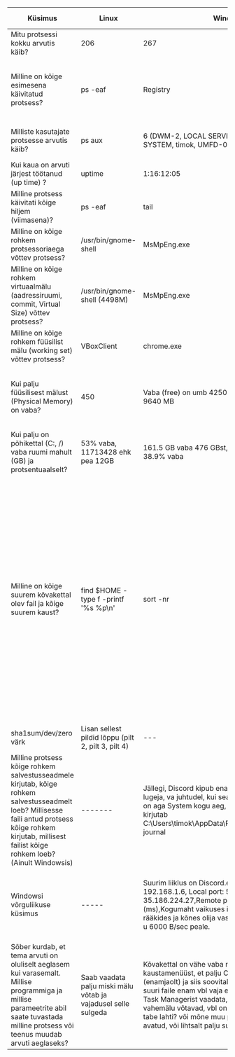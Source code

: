 | Küsimus                                         | Linux   | Windows                                                          | Linuxi Käsk                                                            | Windowsi tööriist                                                     |
|-------------------------------------------------|---------|------------------------------------------------------------------|------------------------------------------------------------------------|-----------------------------------------------------------------------|
| Mitu protsessi kokku arvutis käib?              | 206     | 267                                                              | ps -aux \| wc -l                                                       | Task manager - performance                                            |
| Milline on kõige esimesena käivitatud protsess? | ps -eaf | Registry                                                         | /sbin/init splash                                                      | Process explorer - Start time veerg, (sorditud väikseimast suuremani) |
| Milliste kasutajate protsesse arvutis käib?     | ps aux  | 6 (DWM-2, LOCAL SERVICE, NETWORK SERVICE, SYSTEM, timok, UMFD-0) | root, systemd+, avahi, message+, syslog, kernoops, rtkit, colord, timo | Task manager - Details - User name veerg                              |
| Kui kaua on arvuti järjest töötanud (up time) ?    | uptime  | 1:16:12:05 | 12 min | Task manager - Performance                              |
| Milline protsess käivitati kõige hiljem (viimasena)? | ps -eaf | tail | svchost.exe | [kworker/0:0] | Resource manager - start time veerg |
| Milline on kõige rohkem protsessoriaega võttev protsess? | /usr/bin/gnome-shell | MsMpEng.exe | ps -eo pcpu,pid,user,args | sort -k 1 -r | head -n 10 | Resource manager - cpu time veerg | 
| Milline on kõige rohkem virtuaalmälu (aadressiruumi, commit, Virtual Size) võttev protsess? | /usr/bin/gnome-shell (4498M) | MsMpEng.exe | sudo apt install htop -> htop - VIRT tulp | Resource monitor - memory - Commit veerg |
| Milline on kõige rohkem füüsilist mälu (working set) võttev protsess? | VBoxClient| chrome.exe | top -o MEM% | Resource monitor - memory -working set |
| Kui palju füüsilisest mälust (Physical Memory) on vaba? | 450 | Vaba (free) on umb 4250 MB,available on umb 9640 MB | free -m | Resource monitor - memory - Physical memory (Pilt 1, leiab lõpust) |
| Kui palju on põhikettal (C:, /) vaba ruumi mahult (GB) ja protsentuaalselt? | 53% vaba, 11713428 ehk pea 12GB | 161.5 GB vaba 476 GBst, 66.1% kasutatud ehk 38.9% vaba | df -h | WinDirStat, siis kui ketast valisin |
| Milline on kõige suurem kõvakettal olev fail ja kõige suurem kaust? | find $HOME -type f -printf '%s %p\n' | sort -nr | head -10 | Kõige suuremkaust on muidugi Program Files (x86), kuid kui see koondkaust välja arvata, siis on suurimaks kaustaks Steam(116.6 GB), mis on ka omamoodi koondkaust, aga vast sellest praeguseks piisab. Kõige suuremfail kettal on OS_Kaasik.vdi (14.0 GB) ja teisel kohal on vapralt OS-Kaasik-U22.vdi (12.7 GB) | 10547304 ,/home/timo/.cache/icon-cache.kcache | uurisin WinDirStati kausta jaoks, Faili jaoks tegin This PC alt otsingu “size: Gigantic” |
| sha1sum/dev/zero värk | Lisan sellest pildid lõppu (pilt 2, pilt 3, pilt 4) | --- | etteantud käsud + top | ----- | 
| Milline protsess kõige rohkem salvestusseadmele kirjutab, kõige rohkem salvestusseadmelt loeb? Millisesse faili antud protsess kõige rohkem kirjutab, millisest failist kõige rohkem loeb? (Ainult Windowsis) | ------- | Jällegi, Discord kipub enamasti olema kõige suurem lugeja, va juhtudel, kui seal on haudvaikus, Kirjutaja on aga System kogu aeg, Loeb C:\pagefile.sys, kirjutab C:\Users\timok\AppData\Roaming\discord\Cookies-journal | ----------- | Resource monitor - Disk ja sealt. |
| Windowsi võrguliikuse küsimus | ----- | Suurim liiklus on Discord.exe,Local Address: 192.168.1.6, Local port: 57406, Remote Address: 35.186.224.27,Remote port: 443,Latency: 12 (ms),Kogumaht vaikuses istudes u 2000 B/sec, ise rääkides ja kõnes olija vastu ka rääkides hüppab nii u 6000 B/sec peale. | --------- | Resource monitor - network, Processes with Network Activity ja TCP connections |
| Sõber kurdab, et tema arvuti on oluliselt aeglasem kui varasemalt. Millise programmiga ja millise parameetrite abil saate tuvastada milline protsess või teenus muudab arvuti aeglaseks? | Saab vaadata palju miski mälu võtab ja vajadusel selle sulgeda | Kõvakettal on vähe vaba mälu, saab vaadata lihtsalt kaustamenüüst, et palju C: draivil ruumi on (enamjaolt) ja siis soovitaks üle vaadta, et milliiseid suuri faile enam vbl vaja ei ole jne.Teisena saab Task Managerist vaadata, et mis protsessid palju vahemälu võtavad, vbl on Netilehitseja aknas palju tabe lahti? või mõne muu programmi mitu instantsi avatud, või lihtsalt palju sulgemata asju avatud | top või htop | Task Manager |
